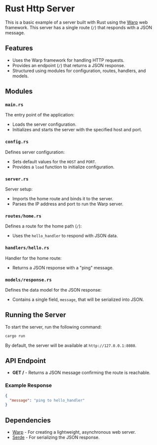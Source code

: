 # Rust Http Server

This is a basic example of a server built with Rust using the [Warp](https://github.com/seanmonstar/warp) web framework. This server has a single route (`/`) that responds with a JSON message.

## Features

- Uses the Warp framework for handling HTTP requests.
- Provides an endpoint (`/`) that returns a JSON response.
- Structured using modules for configuration, routes, handlers, and models.

## Modules

### `main.rs`
The entry point of the application:
- Loads the server configuration.
- Initializes and starts the server with the specified host and port.

### `config.rs`
Defines server configuration:
- Sets default values for the `HOST` and `PORT`.
- Provides a `load` function to initialize configuration.

### `server.rs`
Server setup:
- Imports the home route and binds it to the server.
- Parses the IP address and port to run the Warp server.

### `routes/home.rs`
Defines a route for the home path (`/`):
- Uses the `hello_handler` to respond with JSON data.

### `handlers/hello.rs`
Handler for the home route:
- Returns a JSON response with a "ping" message.

### `models/response.rs`
Defines the data model for the JSON response:
- Contains a single field, `message`, that will be serialized into JSON.

## Running the Server

To start the server, run the following command:

```bash
cargo run
```

By default, the server will be available at `http://127.0.0.1:8080`.

## API Endpoint

- **GET /** - Returns a JSON message confirming the route is reachable.

### Example Response

```json
{
  "message": "ping to hello_handler"
}
```

## Dependencies

- [Warp](https://crates.io/crates/warp) - For creating a lightweight, asynchronous web server.
- [Serde](https://crates.io/crates/serde) - For serializing the JSON response.
